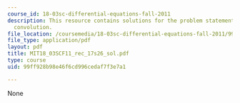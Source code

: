 ```yaml
---
course_id: 18-03sc-differential-equations-fall-2011
description: This resource contains solutions for the problem statements related to
  convolution.
file_location: /coursemedia/18-03sc-differential-equations-fall-2011/99ff928b98e46f6cd996cedaf7f3e7a1_MIT18_03SCF11_rec_17s26_sol.pdf
file_type: application/pdf
layout: pdf
title: MIT18_03SCF11_rec_17s26_sol.pdf
type: course
uid: 99ff928b98e46f6cd996cedaf7f3e7a1

---
```

None